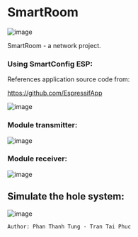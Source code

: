 # SmartRoom

![image](https://user-images.githubusercontent.com/48848418/72683725-54687680-3b0c-11ea-9639-62ca9c954265.png)

SmartRoom - a network project.

### Using SmartConfig ESP:
References application source code from:

https://github.com/EspressifApp

![image](https://user-images.githubusercontent.com/48848418/72683768-c5a82980-3b0c-11ea-9044-275b8bb1b6bb.png)

### Module transmitter:

![image](https://user-images.githubusercontent.com/48848418/72683783-eec8ba00-3b0c-11ea-9b17-4344ab18766b.png)

### Module receiver:

![image](https://user-images.githubusercontent.com/48848418/72683788-fd16d600-3b0c-11ea-82cb-a7cf638c96d0.png)

## Simulate the hole system:

![image](https://user-images.githubusercontent.com/48848418/72683757-ae693c00-3b0c-11ea-9a0b-f18cb2918f62.png)

    Author: Phan Thanh Tung - Tran Tai Phuc

